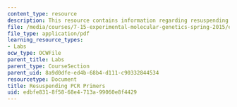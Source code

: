 ```yaml
---
content_type: resource
description: This resource contains information regarding resuspending PCR primers.
file: /media/courses/7-15-experimental-molecular-genetics-spring-2015/edbfe8318f5868e4713a99060e8f4429_MIT7_15S15_Resuspending.pdf
file_type: application/pdf
learning_resource_types:
- Labs
ocw_type: OCWFile
parent_title: Labs
parent_type: CourseSection
parent_uid: 8a9d0dfe-ed4b-68b4-d111-c90332844534
resourcetype: Document
title: Resuspending PCR Primers
uid: edbfe831-8f58-68e4-713a-99060e8f4429
---
```

